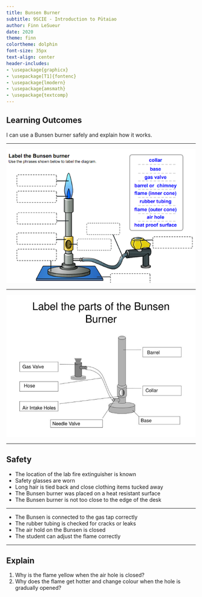 ```yaml
---
title: Bunsen Burner
subtitle: 9SCIE - Introduction to Pūtaiao
author: Finn LeSueur
date: 2020
theme: finn
colortheme: dolphin
font-size: 35px
text-align: center
header-includes:
- \usepackage{graphicx}
- \usepackage[T1]{fontenc}
- \usepackage{lmodern}
- \usepackage{amsmath}
- \usepackage{textcomp}
---
```


## Learning Outcomes

I can use a Bunsen burner safely and explain how it works.

---

![Bunsen Burner](../assets/3-bunsen-burner-diagram.png)

---

![Labelled Bunsen Burner](../assets/3-labelled-bunsen-burner.jpg)

---

## Safety

- The location of the lab fire extinguisher is known
- Safety glasses are worn
- Long hair is tied back and close clothing items tucked away
- The Bunsen burner was placed on a heat resistant surface
- The Bunsen burner is not too close to the edge of the desk

---

- The Bunsen is connected to the gas tap correctly
- The rubber tubing is checked for cracks or leaks
- The air hold on the Bunsen is closed
- The student can adjust the flame correctly

---

## Explain

1. Why is the flame yellow when the air hole is closed?
2. Why does the flame get hotter and change colour when the hole is gradually opened?
